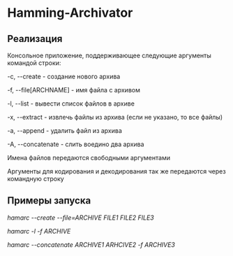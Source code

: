 # Hamming-Archivator

## Реализация

Консольное приложение, поддерживающее следующие аргументы командой строки:

-c, --create - создание нового архива

-f, --file[ARCHNAME] - имя файла с архивом

-l, --list - вывести список файлов в архиве

-x, --extract - извлечь файлы из архива (если не указано, то все файлы)

-a, --append - удалить файл из архива

-A, --concatenate - слить воедино два архива

Имена файлов передаются свободными аргументами

Аргументы для кодирования и декодирования так же передаются через командную строку

## Примеры запуска

*hamarc --create --file=ARCHIVE FILE1 FILE2 FILE3*

*hamarc -l -f ARCHIVE*

*hamarc --concatenate ARCHIVE1 ARHCIVE2 -f ARCHIVE3*
